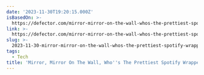 ```yaml
---
date: '2023-11-30T19:20:15.000Z'
isBasedOn: >-
  https://defector.com/mirror-mirror-on-the-wall-whos-the-prettiest-spotify-wrapped-of-them-all
link: >-
  https://defector.com/mirror-mirror-on-the-wall-whos-the-prettiest-spotify-wrapped-of-them-all
slug: >-
  2023-11-30-mirror-mirror-on-the-wall-whos-the-prettiest-spotify-wrapped-of-them-all
tags:
  - Tech
title: 'Mirror, Mirror On The Wall, Who''s The Prettiest Spotify Wrapped Of Them All'
---
```


